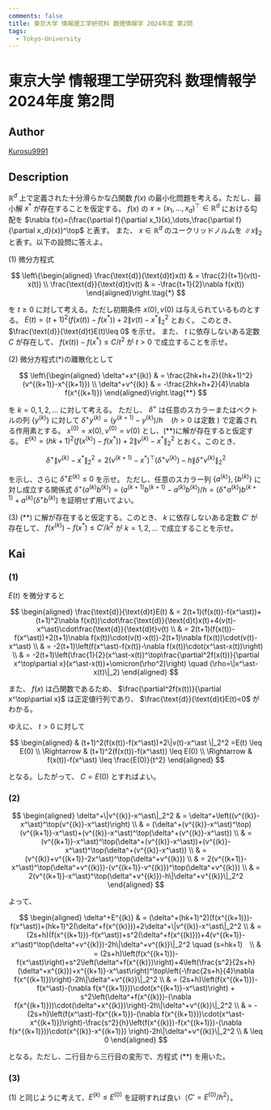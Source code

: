 ```yaml
---
comments: false
title: 東京大学 情報理工学研究科 数理情報学 2024年度 第2問
tags:
  - Tokyo-University
---
```

# 東京大学 情報理工学研究科 数理情報学 2024年度 第2問

## **Author**
[Kurosu9991](https://github.com/Kurosu9991)

## **Description**
$\mathbb{R}^d$ 上で定義された十分滑らかな凸関数 $f(x)$ の最小化問題を考える。ただし、最小解 $x^{\ast}$ が存在することを仮定する。
$f(x)$ の $x=(x_1,\dots,x_d)^\top\in\mathbb{R}^d$ における勾配を $\nabla f(x)=(\frac{\partial f}{\partial x_1}(x),\dots,\frac{\partial f}{\partial x_d}(x))^\top$ と表す。
また、 $x\in\mathbb{R}^d$ のユークリッドノルムを $\|x\|_2$ と表す。以下の設問に答えよ。

(1) 微分方程式

$$
\left\{\begin{aligned}
  \frac{\text{d}}{\text{d}t}x(t) & = \frac{2}{t+1}(v(t)-x(t)) \\
  \frac{\text{d}}{\text{d}t}v(t) & = -\frac{t+1}{2}\nabla f(x(t))
\end{aligned}\right.\tag{*}
$$

を $t\geq 0$ に対して考える。ただし初期条件 $x(0),v(0)$ は与えられているものとする。
$E(t)=(t+1)^2(f(x(t))-f(x^\ast))+2\|v(t)-x^\ast \|_2^2$ とおく。
このとき、 $\frac{\text{d}}{\text{d}t}E(t)\leq 0$ を示せ。
また、 $t$ に依存しないある定数 $C$ が存在して、 $f(x(t))-f(x^\ast)\leq C/t^2$ が $t>0$ で成立することを示せ。

(2) 微分方程式(*)の離散化として

$$
\left\{\begin{aligned}
  \delta^+x^{(k)} & = \frac{2hk+h+2}{(hk+1)^2}(v^{(k+1)}-x^{(k+1)}) \\
  \delta^+v^{(k)} & = -\frac{2hk+h+2}{4}\nabla f(x^{(k+1)})
\end{aligned}\right.\tag{**}
$$

を $k=0,1,2,\dots$ に対して考える。
ただし、 $\delta^+$ は任意のスカラーまたはベクトルの列 $\{y^{(k)}\}$ に対して $\delta^+y^{(k)}=(y^{(k+1)}-y^{(k)})/h \quad (h>0$ は定数 $)$ で定義される作用素とする。
$x^{(0)}=x(0),v^{(0)}=v(0)$ とし、(**)に解が存在すると仮定する。
$E^{(k)}=(hk+1)^2(f(x^{(k)})-f(x^\ast))+2\|v^{(k)}-x^\ast \|_2^2$ とおく。このとき、

$$
\delta^+\|v^{(k)}-x^\ast \|_2^2=2(v^{(k+1)}-x^\ast)^\top(\delta^+v^{(k)})-h\|\delta^+v^{(k)}\|_2^2
$$

を示し、さらに $\delta^+E^{(k)}\leq 0$ を示せ。
ただし、任意のスカラー列 $\{a^{(k)}\},\{b^{(k)}\}$ に対し成立する関係式
$\delta^+(a^{(k)}b^{(k)})=(a^{(k+1)}b^{(k+1)}-a^{(k)}b^{(k)})/h=(\delta^+a^{(k)})b^{(k+1)}+a^{(k)}(\delta^+b^{(k)})$ を証明せず用いてよい。

(3) (**) に解が存在すると仮定する。このとき、 $k$ に依存しないある定数 $C'$ が存在して、 $f(x^{(k)})-f(x^\ast) \leq C'/k^2$ が $k=1,2,\dots$ で成立することを示せ。

## **Kai**
### (1)
$E(t)$ を微分すると

$$
\begin{aligned}
  \frac{\text{d}}{\text{d}t}E(t) 
  & = 2(t+1)(f(x(t))-f(x^\ast))+(t+1)^2\nabla f(x(t))\cdot\frac{\text{d}}{\text{d}t}x(t)+4(v(t)-x^\ast)\cdot\frac{\text{d}}{\text{d}t}v(t) \\
  & = 2(t+1)(f(x(t))-f(x^\ast))+2(t+1)\nabla f(x(t))\cdot(v(t)-x(t))-2(t+1)\nabla f(x(t))\cdot(v(t)-x^\ast) \\
  & = -2(t+1)\left(f(x^\ast)-f(x(t))-\nabla f(x(t))\cdot(x^\ast-x(t))\right) \\
  & = -2(t+1)\left(\frac{1}{2}(x^\ast-x(t))^\top\frac{\partial^2f(x(t))}{\partial x^\top\partial x}(x^\ast-x(t))+\omicron(\rho^2)\right) \quad (\rho=\|x^\ast-x(t)\|_2)
\end{aligned}
$$

また、 $f(x)$ は凸関数であるため、 $\frac{\partial^2f(x(t))}{\partial x^\top\partial x}$ は正定値行列であり、 $\frac{\text{d}}{\text{d}t}E(t)<0$ がわかる。

ゆえに、 $t>0$ に対して

$$
\begin{aligned}
              & (t+1)^2(f(x(t))-f(x^\ast))+2\|v(t)-x^\ast \|_2^2 =E(t) \leq E(0) \\
  \Rightarrow & (t+1)^2(f(x(t))-f(x^\ast)) \leq E(0) \\
  \Rightarrow & f(x(t))-f(x^\ast) \leq \frac{E(0)}{t^2}
\end{aligned}
$$

となる。したがって、 $C=E(0)$ とすればよい。

### (2)

$$
\begin{aligned}
  \delta^+\|v^{(k)}-x^\ast\|_2^2 
  & = \delta^+\left((v^{(k)}-x^\ast)^\top(v^{(k)}-x^\ast)\right) \\
  & = (\delta^+(v^{(k)}-x^\ast)^\top)(v^{(k+1)}-x^\ast)+(v^{(k)}-x^\ast)^\top(\delta^+(v^{(k)}-x^\ast)) \\
  & = (v^{(k+1)}-x^\ast)^\top(\delta^+(v^{(k)}-x^\ast))+(v^{(k)}-x^\ast)^\top(\delta^+(v^{(k)}-x^\ast)) \\
  & = (v^{(k)}+v^{(k+1)}-2x^\ast)^\top(\delta^+v^{(k)}) \\
  & = 2(v^{(k+1)}-x^\ast)^\top(\delta^+v^{(k)})-(v^{(k+1)}-v^{(k)})^\top(\delta^+v^{(k)}) \\
  & = 2(v^{(k+1)}-x^\ast)^\top(\delta^+v^{(k)})-h\|\delta^+v^{(k)}\|_2^2
\end{aligned}
$$

よって、

$$
\begin{aligned}
  \delta^+E^{(k)}
  & = (\delta^+(hk+1)^2)(f(x^{(k+1)})-f(x^\ast))+(hk+1)^2(\delta^+f(x^{(k)}))+2\delta^+\|v^{(k)}-x^\ast\|_2^2 \\
  & = (2s+h)(f(x^{(k+1)})-f(x^\ast))+s^2(\delta^+f(x^{(k)}))+4(v^{(k+1)}-x^\ast)^\top(\delta^+v^{(k)})-2h\|\delta^+v^{(k)}\|_2^2 \quad (s=hk+1)　\\
  & = (2s+h)\left(f(x^{(k+1)})-f(x^\ast)\right)+s^2\left(\delta^+f(x^{(k)})\right)+4\left(\frac{s^2}{2s+h}(\delta^+x^{(k)})+x^{(k+1)}-x^\ast\right)^\top\left(-\frac{2s+h}{4}\nabla f(x^{(k+1)})\right)-2h\|\delta^+v^{(k)}\|_2^2 \\
  & = (2s+h)\left(f(x^{(k+1)})-f(x^\ast)-(\nabla f(x^{(k+1)}))\cdot(x^{(k+1)}-x^\ast)\right) + s^2\left(\delta^+f(x^{(k)})-(\nabla f(x^{(k+1)}))\cdot(\delta^+x^{(k)})\right)-2h\|\delta^+v^{(k)}\|_2^2 \\
  & = -(2s+h)\left(f(x^\ast)-f(x^{(k+1)})-(\nabla f(x^{(k+1)}))\cdot(x^\ast-x^{(k+1)})\right)-\frac{s^2}{h}\left(f(x^{(k)})-f(x^{(k+1)})-(\nabla f(x^{(k+1)}))\cdot(x^{(k)}-x^{(k+1)}) \right)-2h\|\delta^+v^{(k)}\|_2^2 \\
  & \leq 0
\end{aligned}
$$

となる。ただし、二行目から三行目の変形で、方程式 (**) を用いた。

### (3)
(1) と同じように考えて、$E^{(k)} \leq E^{(0)}$ を証明すれば良い（$C'=E^{(0)}/h^2$）。
